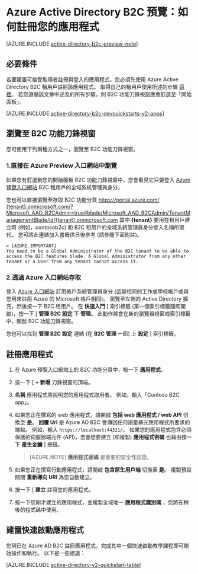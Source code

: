 <properties
    pageTitle="Azure Active Directory B2C 預覽：應用程式註冊 | Microsoft Azure"
    description="如何向 Azure Active Directory B2C 註冊您的應用程式"
    services="active-directory-b2c"
    documentationCenter=""
    authors="swkrish"
    manager="mbaldwin"
    editor="bryanla"/>

<tags
    ms.service="active-directory-b2c"
    ms.workload="identity"
    ms.tgt_pltfrm="na"
    ms.devlang="na"
    ms.topic="article"
    ms.date="10/08/2015"
    ms.author="swkrish"/>

# Azure Active Directory B2C 預覽：如何註冊您的應用程式

[AZURE.INCLUDE [active-directory-b2c-preview-note](../../includes/active-directory-b2c-preview-note.md)]

## 必要條件

若要建置可接受取用者註冊與登入的應用程式，您必須先使用 Azure Active Directory B2C 租用戶註冊該應用程式。 取得自己的租用戶使用所述的步驟 [這裡](active-directory-b2c-get-started.md)。 若您遵循該文章中述及的所有步驟，則 B2C 功能刀鋒視窗應會釘選至「開始面板」。

[AZURE.INCLUDE [active-directory-b2c-devquickstarts-v2-apps](../../includes/active-directory-b2c-devquickstarts-v2-apps.md)]

## 瀏覽至 B2C 功能刀鋒視窗

您可使用下列兩種方式之一，瀏覽至 B2C 功能刀鋒視窗。

### 1.直接在 Azure Preview 入口網站中瀏覽

如果您有釘選到您的開始面板 B2C 功能刀鋒視窗中，您會看見它只要登入 [Azure 預覽入口網站](https://portal.azure.com/) B2C 租用戶的全域系統管理員身分。

您也可以直接瀏覽至存取 B2C 功能分頁 [https://portal.azure.com/ {tenant}.onmicrosoft.com/?Microsoft_AAD_B2CAdmin=true#blade/Microsoft_AAD_B2CAdmin/TenantManagementBlade/id/{tenant}.onmicrosoft.com](https://portal.azure.com/{tenant}.onmicrosoft.com/?Microsoft_AAD_B2CAdmin=true#blade/Microsoft_AAD_B2CAdmin/TenantManagementBlade/id/{tenant}.onmicrosoft.com) 其中 **{tenant}** 要用在租用戶建立時 (例如，contosob2c) 和 B2C 租用戶的全域系統管理員身分登入名稱所取代。 您可將此連結加入書籤供日後參考 (請參閱下面附註)。

    > [AZURE.IMPORTANT]
    You need to be a Global Administrator of the B2C tenant to be able to access the B2C features blade. A Global Administrator from any other tenant or a User from any tenant cannot access it.

### 2.透過 Azure 入口網站存取

登入 [Azure 入口網站](https://manage.windowsazure.com/) 訂用帳戶系統管理員身分 (這是相同的工作或學校帳戶或與您用來註冊 Azure 的 Microsoft 帳戶相同)。 瀏覽至左側的 Active Directory 擴充，然後按一下 B2C 租用戶。 在 **快速入門** ] 索引標籤 (第一個索引標籤隨即開啟)，按一下 [ **管理 B2C 設定** 下 **管理**。 此動作將會在新的瀏覽器視窗或索引標籤中，開啟 B2C 功能刀鋒視窗。

您也可以找到 **管理 B2C 設定** 連結 (在 **B2C 管理** 一節) 上 **設定** ] 索引標籤。

## 註冊應用程式

1. 在 Azure 預覽入口網站上的 B2C 功能分頁中，按一下 **應用程式**。
2. 按一下 [ **+ 新增** 刀鋒視窗的頂端。
3.  **名稱** 應用程式將說明您的應用程式取用者。 例如，輸入「Contoso B2C app」。
4. 如果您正在撰寫的 web 應用程式，請開啟 **包括 web 應用程式 / web API** 切換至 **是**。  **回覆 Url** 是 Azure AD B2C 會傳回任何語彙基元應用程式所要求的端點。 例如，輸入 `https://localhost:44321/`。 如果您的應用程式包含必須保護的伺服器端元件 (API)，您會想要建立 (和複製) **應用程式密碼** 也藉由按一下 **產生金鑰** ] 按鈕。

    > [AZURE.NOTE]
    **應用程式密碼** 是重要的安全性認證。

5. 如果您正在撰寫行動應用程式，請開啟 **包含原生用戶端** 切換至 **是**。 複製預設關閉 **重新導向 URI** 為您自動建立。
6. 按一下 [ **建立** 註冊您的應用程式。
7. 按一下您剛才建立的應用程式，並複製全域唯一 **應用程式識別碼** ，您將在稍後的程式碼中使用。

## 建置快速啟動應用程式

您現已在 Azure AD B2C 註冊應用程式，完成其中一個快速啟動教學課程即可開始操作和執行。 以下是一些建議：

[AZURE.INCLUDE [active-directory-v2-quickstart-table](../../includes/active-directory-b2c-quickstart-table.md)]

